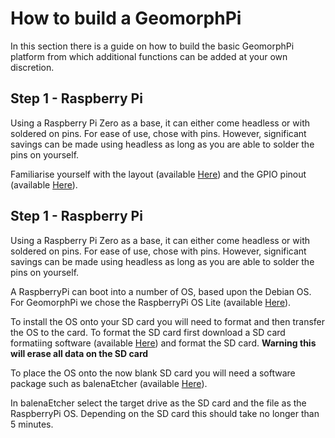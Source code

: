 # How to build a GeomorphPi

In this section there is a guide on how to build the basic GeomorphPi platform from which additional functions can be added at your own discretion.




## Step 1 - Raspberry Pi

Using a Raspberry Pi Zero as a base, it can either come headless or with soldered on pins. For ease of use, chose with pins. However, significant savings can be made using headless as long as you are able to solder the pins on yourself.

Familiarise yourself with the layout (available [Here](https://picockpit.com/raspberry-pi/everything-about-raspberry-pi-zero-2-w/)) and the GPIO pinout (available [Here](https://pi4j.com/1.2/pins/model-3a-plus-rev1.html)).





## Step 1 - Raspberry Pi

Using a Raspberry Pi Zero as a base, it can either come headless or with soldered on pins. For ease of use, chose with pins. However, significant savings can be made using headless as long as you are able to solder the pins on yourself.






A RaspberryPi can boot into a number of OS, based upon the Debian OS. For GeomorphPi we chose the RaspberryPi OS Lite (available [Here](https://www.raspberrypi.com/software/operating-systems/)).

To install the OS onto your SD card you will need to format and then transfer the OS to the card. To format the SD card first download a SD card formatiing software (available [Here](https://www.sdcard.org/downloads/formatter/)) and format the SD card. **Warning this will erase all data on the SD card**

To place the OS onto the now blank SD card you will need a software package such as balenaEtcher (available [Here](https://www.balena.io/etcher/)).

In balenaEtcher select the target drive as the SD card and the file as the RaspberryPi OS. Depending on the SD card this should take no longer than 5 minutes.

